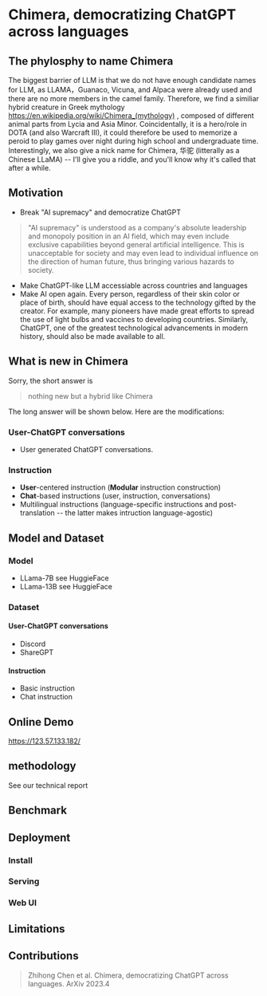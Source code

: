 # Chimera, democratizing ChatGPT across languages

## The phylosphy to name Chimera

The biggest barrier of LLM is that we do not have enough candidate names for LLM,  as LLAMA，Guanaco, Vicuna, and Alpaca were already used and there are no more members in the camel family.  Therefore, we find a similiar hybrid creature in Greek mythology  https://en.wikipedia.org/wiki/Chimera_(mythology) , composed of different animal parts from Lycia and Asia Minor. Coincidentally, it is a hero/role in  DOTA (and also Warcraft III), it could therefore be used to memorize a peroid to play games over night during high school and undergraduate time. Interestingly,  we also give a nick name for Chimera, 华驼 (litterally as a Chinese LLaMA) -- I'll give you a riddle, and you'll know why it's called that after a while.

## Motivation 

- Break  "AI supremacy"  and democratize ChatGPT
> "AI supremacy" is understood as a company's absolute leadership and monopoly position in an AI field, which may even include exclusive capabilities beyond general artificial intelligence. This is unacceptable for society and may even lead to individual influence on the direction of human future, thus bringing various hazards to society.
- Make ChatGPT-like LLM accessiable across countries and languages
- Make AI open again. Every person, regardless of their skin color or place of birth, should have equal access to the technology gifted by the creator. For example, many pioneers have made great efforts to spread the use of light bulbs and vaccines to developing countries. Similarly, ChatGPT, one of the greatest technological advancements in modern history, should also be made available to all.


## What is new in Chimera

Sorry, the short answer is
> nothing new but a hybrid like Chimera

The long answer will be shown below. Here are the modifications:


### User-ChatGPT conversations
- User generated ChatGPT conversations.

### Instruction
- **User**-centered  instruction (**Modular** instruction construction)
- **Chat**-based instructions (user, instruction, conversations)
- Multilingual instructions (language-specific instructions and post-translation -- the latter makes intruction language-agostic)



## Model and Dataset


### Model
- LLama-7B  see HuggieFace
- LLama-13B see HuggieFace

### Dataset
#### User-ChatGPT conversations
- Discord
- ShareGPT

#### Instruction
- Basic instruction 
- Chat instruction

## Online Demo
https://123.57.133.182/ 

## methodology

See our technical report

## Benchmark

## Deployment
### Install
### Serving
### Web UI


## Limitations


## Contributions

> Zhihong Chen et al. Chimera, democratizing ChatGPT across languages. ArXiv 2023.4

